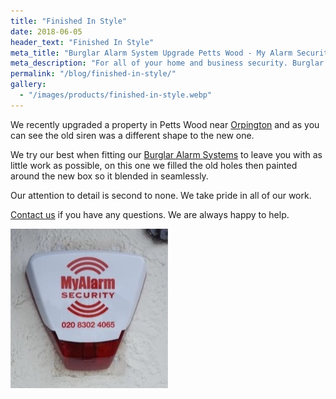 ```yaml
---
title: "Finished In Style"
date: 2018-06-05
header_text: "Finished In Style"
meta_title: "Burglar Alarm System Upgrade Petts Wood - My Alarm Security"
meta_description: "For all of your home and business security. Burglar Alarm Servicing, Burglar Alarm Installation, Alarm Battery and CCTV. Call 020 8302 4065 or email us."
permalink: "/blog/finished-in-style/"
gallery:
  - "/images/products/finished-in-style.webp"
---
```


We recently upgraded a property in Petts Wood near [Orpington](/pages/orpington/) and as you can see the old siren was a different shape to the new one.

We try our best when fitting our [Burglar Alarm Systems](/categories/burglar-alarms/) to leave you with as little work as possible, on this one we filled the old holes then painted around the new box so it blended in seamlessly.

Our attention to detail is second to none. We take pride in all of our work.

[Contact us](/contact/) if you have any questions. We are always happy to help.

![Finished In Style](/images/news/news-finished-in-style-xxzz7e65tnejfuwhhygy.jpg)